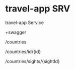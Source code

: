 # travel-app SRV

travel-app Service

+swagger

/countries

/countries/id/{id}

/countries/sights/{sightId}
